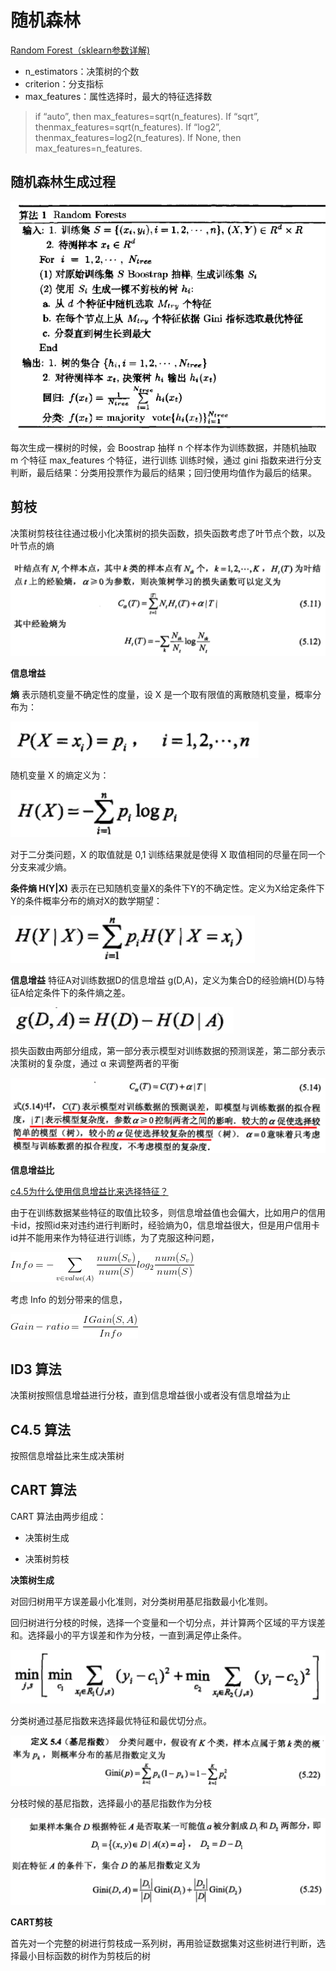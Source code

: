 
#  随机森林

[ Random Forest（sklearn参数详解)](http://blog.csdn.net/u012102306/article/details/52228516)

- n_estimators：决策树的个数
- criterion：分支指标
- max_features：属性选择时，最大的特征选择数

> if “auto”, then max_features=sqrt(n_features).
If “sqrt”, thenmax_features=sqrt(n_features).
If “log2”, thenmax_features=log2(n_features).
If None, then max_features=n_features.


##  随机森林生成过程

![enter description here][1]

每次生成一棵树的时候，会 Boostrap 抽样 n 个样本作为训练数据，并随机抽取 m 个特征 max_features 个特征，进行训练
训练时候，通过 gini 指数来进行分支判断，最后结果：分类用投票作为最后的结果；回归使用均值作为最后的结果。

##  剪枝

决策树剪枝往往通过极小化决策树的损失函数，损失函数考虑了叶节点个数，以及叶节点的熵

![enter description here][2]


**信息增益**

**熵** 表示随机变量不确定性的度量，设 X 是一个取有限值的离散随机变量，概率分布为：

![enter description here][3]

随机变量 X 的熵定义为：

![enter description here][4]

对于二分类问题，X 的取值就是 0,1 训练结果就是使得 X 取值相同的尽量在同一个分支来减少熵。

**条件熵 H(Y|X)** 表示在已知随机变量X的条件下Y的不确定性。定义为X给定条件下Y的条件概率分布的熵对X的数学期望：

![enter description here][5]

**信息增益** 特征A对训练数据D的信息增益 g(D,A)，定义为集合D的经验熵H(D)与特征A给定条件下的条件熵之差。

![enter description here][6]

损失函数由两部分组成，第一部分表示模型对训练数据的预测误差，第二部分表示决策树的复杂度，通过 α 来调整两者的平衡

![enter description here][7]


**信息增益比**

[c4.5为什么使用信息增益比来选择特征？](https://www.zhihu.com/question/22928442)

由于在训练数据某些特征的取值比较多，则信息增益值也会偏大，比如用户的信用卡id，按照id来对违约进行判断时，经验熵为0，信息增益很大，但是用户信用卡id并不能用来作为特征进行训练，为了克服这种问题，

![enter description here][8]

考虑 Info 的划分带来的信息，

![enter description here][9]


##  ID3 算法

决策树按照信息增益进行分枝，直到信息增益很小或者没有信息增益为止

##  C4.5 算法

按照信息增益比来生成决策树

## CART 算法

CART 算法由两步组成：

- 决策树生成

- 决策树剪枝

**决策树生成**

对回归树用平方误差最小化准则，对分类树用基尼指数最小化准则。

回归树进行分枝的时候，选择一个变量和一个切分点，并计算两个区域的平方误差和。选择最小的平方误差和作为分枝，一直到满足停止条件。

![enter description here][10]

分类树通过基尼指数来选择最优特征和最优切分点。

![enter description here][11]

分枝时候的基尼指数，选择最小的基尼指数作为分枝

![enter description here][12]

**CART剪枝**


首先对一个完整的树进行剪枝成一系列树，再用验证数据集对这些树进行判断，选择最小目标函数的树作为剪枝后的树








  [1]: ./images/1492449688548.jpg "1492449688548"
  [2]: ./images/1492522554921.jpg "1492522554921"
  [3]: ./images/1492503474449.jpg "1492503474449"
  [4]: ./images/1492504920229.jpg "1492504920229"
  [5]: ./images/1492505249709.jpg "1492505249709"
  [6]: ./images/1492505520321.jpg "1492505520321"
  [7]: ./images/1492522641209.jpg "1492522641209"
  [8]: ./images/1492522045248.jpg "1492522045248"
  [9]: ./images/1492522080091.jpg "1492522080091"
  [10]: ./images/1492523824746.jpg "1492523824746"
  [11]: ./images/1492523872066.jpg "1492523872066"
  [12]: ./images/1492523924057.jpg "1492523924057"